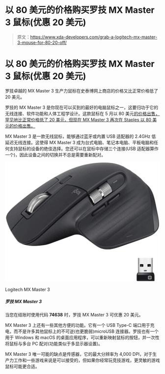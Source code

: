 # 以 80 美元的价格购买罗技 MX Master 3 鼠标(优惠 20 美元)

> 原文：<https://www.xda-developers.com/grab-a-logitech-mx-master-3-mouse-for-80-20-off/>

# 以 80 美元的价格购买罗技 MX Master 3 鼠标(优惠 20 美元)

罗技卓越的 MX Master 3 生产力鼠标在史泰博网上商店的价格又比正常价格低了 20 美元。

罗技的 MX Master 3 是你现在可以买到的最好的电脑鼠标之一，这要归功于它的无线连接、软件功能和人体工程学设计。这款鼠标在 5 月以 80 美元[的价格出售，罕见地比正常价格低了 20 美元，但现在 MX Master 3 再次在 Staples 以 80 美元的价格出售。](https://www.xda-developers.com/logitechs-fantastic-mx-master-3-mouse-is-on-sale-for-80/)

MX Master 3 是一款无线鼠标，能够通过蓝牙或内置 USB 适配器的 2.4GHz 低延迟无线连接。这使得 MX Master 3 成为台式电脑、笔记本电脑、平板电脑和任何支持鼠标的设备的绝佳选择。您还可以在鼠标中存储三个连接(USB 适配器算作一个)，因此设备之间的切换并不总是需要重新配对。

 <picture>![This high-end mouse is on sale for $80 at Staples. Enter code <strong>77858</strong> at checkout to get the discount.](img/1a3c6b1a0e5595ec04f2038273711746.png)</picture> 

Logitech MX Master 3

##### 罗技 MX Master 3

当您在结账时使用代码 **74638** 时，罗技 MX Master 3 可优惠 20 美元。

MX Master 3 上还有一些其他方便的功能。它有一个 USB Type-C 端口用于充电，而不是许多其他鼠标上的不可逆(也更脆弱)microUSB 连接器。罗技也有一个用于 Windows 和 macOS 的桌面应用程序，可以重新映射鼠标的按钮，并一次性将鼠标与多台 PC 配对(功能类似于多显示器设置)。

MX Master 3 唯一可能的缺点是传感器，它的最大分辨率为 4,000 DPI，对于生产力工作和一些游戏来说是可以接受的，但如果你经常玩竞技游戏，更灵敏的游戏鼠标可能更合适。